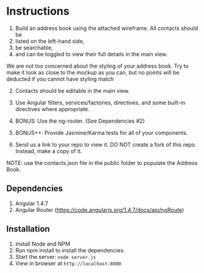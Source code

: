 # Instructions

1. Build an address book using the attached wireframe. All contacts should be
  1. listed on the left-hand side,
  2. be searchable,
  3. and can be toggled to view their full details in the main view.
  
  We are not too concerned about the styling of your address book. Try to make it look as close to the mockup as you can, but no points will be deducted if you cannot have styling match

2. Contacts should be editable in the main view.

3. Use Angular filters, services/factories, directives, and some built-in directives where appropriate.

4. BONUS: Use the ng-router. (See Dependencies #2)

5. BONUS++: Provide Jasmine/Karma tests for all of your components.

6. Send us a link to your repo to view it. DO NOT create a fork of this repo. Instead, make a copy of it. 


NOTE: use the contacts.json file in the public folder to populate the Address Book.

## Dependencies
1. Angular 1.4.7
2. Angular Router (https://code.angularjs.org/1.4.7/docs/api/ngRoute)

## Installation

1. Install Node and NPM
2. Run npm install to install the dependencies.
3. Start the server: `node server.js`
4. View in browser at `http://localhost:8080`
